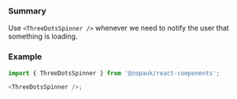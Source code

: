 ### Summary

Use `<ThreeDotsSpinner />` whenever we need to notify the user that something is loading.

### Example

```ts
import { ThreeDotsSpinner } from '@zopauk/react-components';

<ThreeDotsSpinner />;
```
